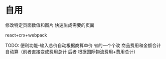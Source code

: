 # 自用
修改特定页面数值和图片
快速生成需要的页面

react+crx+webpack

TODO:
便利功能-输入总价自动根据商算单价 省的一个个改
商品费用和金额合计自动算（前者直接变成费用总计 后者 根据国际物流费用+费用总计）
